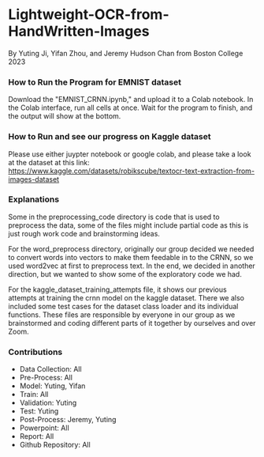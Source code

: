 # Lightweight-OCR-from-HandWritten-Images
By Yuting Ji, Yifan Zhou, and Jeremy Hudson Chan from Boston College 2023 

### How to Run the Program for EMNIST dataset
Download the "EMNIST_CRNN.ipynb," and upload it to a Colab notebook. In the Colab interface, run all cells at once. Wait for the program to finish, and the output will show at the bottom.

### How to Run and see our progress on Kaggle dataset
Please use either juypter notebook or google colab, and please take a look at the dataset at this link:
https://www.kaggle.com/datasets/robikscube/textocr-text-extraction-from-images-dataset

### Explanations
Some in the preprocessing_code directory is code that is used to preprocess the data, some of the files might include partial code as this is just rough work code and brainstorming ideas. 

For the word_preprocess directory, originally our group decided we needed to convert words into vectors to make them feedable in to the CRNN, so we used word2vec at first to preprocess text. In the end, we decided in another direction, but we wanted to show some of the exploratory code we had. 

For the kaggle_dataset_training_attempts file, it shows our previous attempts at training the crnn model on the kaggle dataset. There we also included some test cases for the dataset class loader and its individual functions. These files are responsible by everyone in our group as we brainstormed and coding different parts of it together by ourselves and over Zoom.

### Contributions
- Data Collection: All
- Pre-Process: All
- Model: Yuting, Yifan
- Train: All
- Validation: Yuting
- Test: Yuting
- Post-Process: Jeremy, Yuting
- Powerpoint: All 
- Report: All
- Github Repository: All
